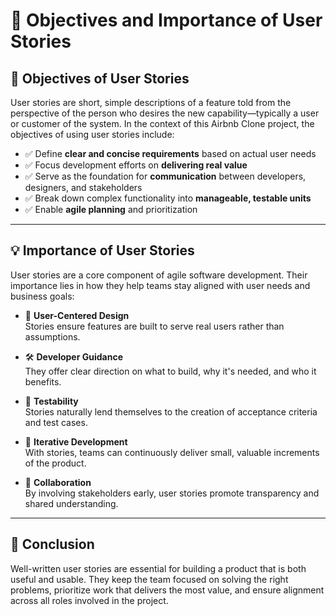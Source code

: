 # 🧾 Objectives and Importance of User Stories

## 🎯 Objectives of User Stories

User stories are short, simple descriptions of a feature told from the perspective of the person who desires the new capability—typically a user or customer of the system. In the context of this Airbnb Clone project, the objectives of using user stories include:

- ✅ Define **clear and concise requirements** based on actual user needs
- ✅ Focus development efforts on **delivering real value**
- ✅ Serve as the foundation for **communication** between developers, designers, and stakeholders
- ✅ Break down complex functionality into **manageable, testable units**
- ✅ Enable **agile planning** and prioritization

---

## 💡 Importance of User Stories

User stories are a core component of agile software development. Their importance lies in how they help teams stay aligned with user needs and business goals:

- 🧭 **User-Centered Design**  
  Stories ensure features are built to serve real users rather than assumptions.

- 🛠 **Developer Guidance**  
  They offer clear direction on what to build, why it's needed, and who it benefits.

- 🧪 **Testability**  
  Stories naturally lend themselves to the creation of acceptance criteria and test cases.

- 🔄 **Iterative Development**  
  With stories, teams can continuously deliver small, valuable increments of the product.

- 🤝 **Collaboration**  
  By involving stakeholders early, user stories promote transparency and shared understanding.

---

## 📌 Conclusion

Well-written user stories are essential for building a product that is both useful and usable. They keep the team focused on solving the right problems, prioritize work that delivers the most value, and ensure alignment across all roles involved in the project.

